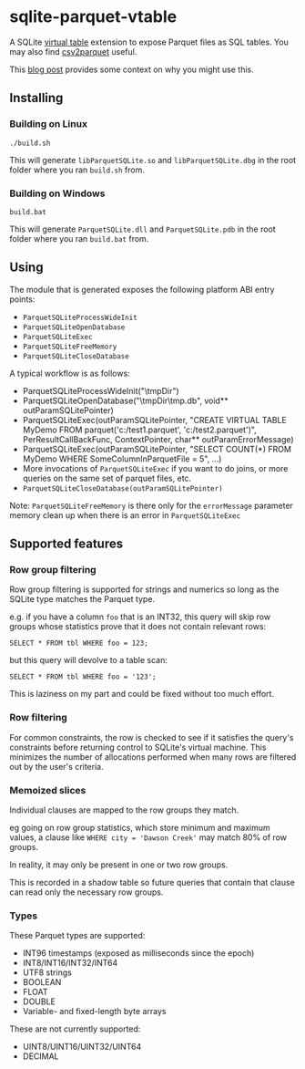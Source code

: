 # sqlite-parquet-vtable

A SQLite [virtual table](https://sqlite.org/vtab.html) extension to expose Parquet files as SQL tables. You may also find [csv2parquet](https://github.com/cldellow/csv2parquet/) useful.

This [blog post](https://cldellow.com/2018/06/22/sqlite-parquet-vtable.html) provides some context on why you might use this.

## Installing

### Building on Linux

```
./build.sh
```

This will generate `libParquetSQLite.so` and `libParquetSQLite.dbg` in the root folder where you ran `build.sh` from.

### Building on Windows

```
build.bat
```

This will generate `ParquetSQLite.dll` and `ParquetSQLite.pdb` in the root folder where you ran `build.bat` from.

## Using

The module that is generated exposes the following platform ABI entry points:

* `ParquetSQLiteProcessWideInit`
* `ParquetSQLiteOpenDatabase`
* `ParquetSQLiteExec`
* `ParquetSQLiteFreeMemory`
* `ParquetSQLiteCloseDatabase`

A typical workflow is as follows:

* ParquetSQLiteProcessWideInit("\tmpDir")
* ParquetSQLiteOpenDatabase("\tmpDir\tmp.db", void** outParamSQLitePointer)
* ParquetSQLiteExec(outParamSQLitePointer, "CREATE VIRTUAL TABLE MyDemo FROM parquet('c:/test1.parquet', 'c:/test2.parquet')", PerResultCallBackFunc, ContextPointer, char** outParamErrorMessage)
* ParquetSQLiteExec(outParamSQLitePointer, "SELECT COUNT(*) FROM MyDemo WHERE SomeColumnInParquetFile = 5", ...)
* More invocations of `ParquetSQLiteExec` if you want to do joins, or more queries on the same set of parquet files, etc.
* `ParquetSQLiteCloseDatabase(outParamSQLitePointer)`

Note: `ParquetSQLiteFreeMemory` is there only for the `errorMessage` parameter memory clean up when there is an error in `ParquetSQLiteExec`

## Supported features

### Row group filtering

Row group filtering is supported for strings and numerics so long as the SQLite
type matches the Parquet type.

e.g. if you have a column `foo` that is an INT32, this query will skip row groups whose
statistics prove that it does not contain relevant rows:

```
SELECT * FROM tbl WHERE foo = 123;
```

but this query will devolve to a table scan:

```
SELECT * FROM tbl WHERE foo = '123';
```

This is laziness on my part and could be fixed without too much effort.

### Row filtering

For common constraints, the row is checked to see if it satisfies the query's
constraints before returning control to SQLite's virtual machine. This minimizes
the number of allocations performed when many rows are filtered out by
the user's criteria.

### Memoized slices

Individual clauses are mapped to the row groups they match.

eg going on row group statistics, which store minimum and maximum values, a clause
like `WHERE city = 'Dawson Creek'` may match 80% of row groups.

In reality, it may only be present in one or two row groups.

This is recorded in a shadow table so future queries that contain that clause
can read only the necessary row groups.

### Types

These Parquet types are supported:

* INT96 timestamps (exposed as milliseconds since the epoch)
* INT8/INT16/INT32/INT64
* UTF8 strings
* BOOLEAN
* FLOAT
* DOUBLE
* Variable- and fixed-length byte arrays

These are not currently supported:

* UINT8/UINT16/UINT32/UINT64
* DECIMAL
